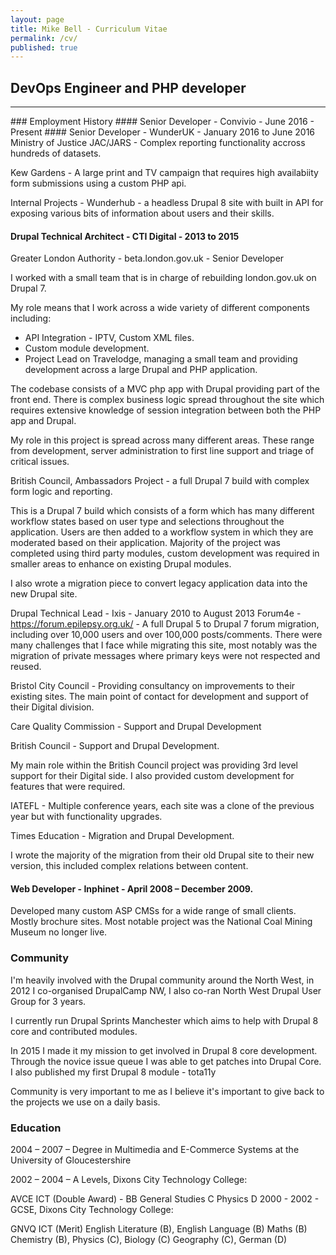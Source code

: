 ```yaml
---
layout: page
title: Mike Bell - Curriculum Vitae
permalink: /cv/
published: true
---
```

## DevOps Engineer and PHP developer
<hr>
### Employment History
#### Senior Developer - Convivio - June 2016 - Present
#### Senior Developer - WunderUK - January 2016 to June 2016
Ministry of Justice JAC/JARS - Complex reporting functionality accross hundreds of datasets.

Kew Gardens - A large print and TV campaign that requires high availabiity form submissions using a custom PHP api.

Internal Projects - Wunderhub - a headless Drupal 8 site with built in API for exposing various bits of information about users and their skills.

#### Drupal Technical Architect - CTI Digital - 2013 to 2015
Greater London Authority - beta.london.gov.uk - Senior Developer

I worked with a small team that is in charge of rebuilding london.gov.uk on Drupal 7.

My role means that I work across a wide variety of different components including:

* API Integration - IPTV, Custom XML files.
* Custom module development.
* Project Lead on Travelodge, managing a small team and providing development across a large Drupal and PHP application.

The codebase consists of a MVC php app with Drupal providing part of the front end. There is complex business logic spread throughout the site which requires extensive knowledge of session integration between both the PHP app and Drupal.

My role in this project is spread across many different areas. These range from development, server administration to first line support and triage of critical issues.

British Council, Ambassadors Project - a full Drupal 7 build with complex form logic and reporting.

This is a Drupal 7 build which consists of a form which has many different workflow states based on user type and selections throughout the application. Users are then added to a workflow system in which they are moderated based on their application. Majority of the project was completed using third party modules, custom development was required in smaller areas to enhance on existing Drupal modules.

I also wrote a migration piece to convert legacy application data into the new Drupal site.

Drupal Technical Lead - Ixis - January 2010 to August 2013
Forum4e - https://forum.epilepsy.org.uk/ - A full Drupal 5 to Drupal 7 forum migration, including over 10,000 users and over 100,000 posts/comments. There were many challenges that I face while migrating this site, most notably was the migration of private messages where primary keys were not respected and reused.

Bristol City Council - Providing consultancy on improvements to their existing sites. The main point of contact for development and support of their Digital division.

Care Quality Commission - Support and Drupal Development

British Council - Support and Drupal Development.

My main role within the British Council project was providing 3rd level support for their Digital side. I also provided custom development for features that were required.

IATEFL - Multiple conference years, each site was a clone of the previous year but with functionality upgrades.

Times Education - Migration and Drupal Development.

I wrote the majority of the migration from their old Drupal site to their new version, this included complex relations between content.

#### Web Developer - Inphinet - April 2008 – December 2009.
Developed many custom ASP CMSs for a wide range of small clients. Mostly brochure sites. Most notable project was the National Coal Mining Museum no longer live.

### Community
I'm heavily involved with the Drupal community around the North West, in 2012 I co-organised DrupalCamp NW, I also co-ran North West Drupal User Group for 3 years.

I currently run Drupal Sprints Manchester which aims to help with Drupal 8 core and contributed modules.

In 2015 I made it my mission to get involved in Drupal 8 core development. Through the novice issue queue I was able to get patches into Drupal Core. I also published my first Drupal 8 module - tota11y

Community is very important to me as I believe it's important to give back to the projects we use on a daily basis.

### Education
2004 – 2007 – Degree in Multimedia and E-Commerce Systems at the University of Gloucestershire

2002 – 2004 – A Levels, Dixons City Technology College:

AVCE ICT (Double Award) - BB
General Studies C
Physics D
2000 - 2002 - GCSE, Dixons City Technology College:

GNVQ ICT (Merit)
English Literature (B), English Language (B)
Maths (B)
Chemistry (B), Physics (C), Biology (C)
Geography (C), German (D)
